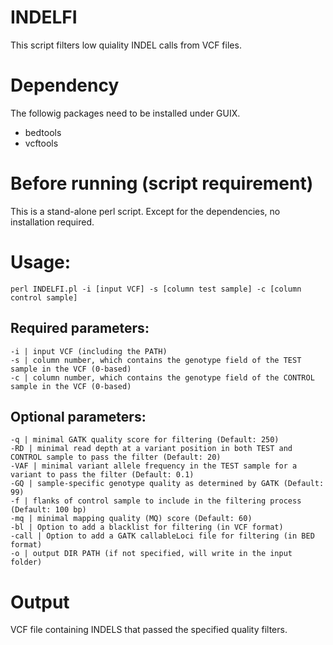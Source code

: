 # INDELFI
This script filters low quiality INDEL calls from VCF files.  



# Dependency

The followig packages need to be installed under GUIX.

* bedtools
* vcftools



# Before running (script requirement)

This is a stand-alone perl script.  Except for the dependencies, no installation required.  


# Usage:

	perl INDELFI.pl -i [input VCF] -s [column test sample] -c [column control sample]


## Required parameters:
    -i | input VCF (including the PATH)
    -s | column number, which contains the genotype field of the TEST sample in the VCF (0-based)
    -c | column number, which contains the genotype field of the CONTROL sample in the VCF (0-based)

## Optional parameters:
    -q | minimal GATK quality score for filtering (Default: 250)
    -RD | minimal read depth at a variant position in both TEST and CONTROL sample to pass the filter (Default: 20)
    -VAF | minimal variant allele frequency in the TEST sample for a variant to pass the filter (Default: 0.1)
    -GQ | sample-specific genotype quality as determined by GATK (Default: 99)
    -f | flanks of control sample to include in the filtering process (Default: 100 bp)
    -mq | minimal mapping quality (MQ) score (Default: 60)
    -bl | Option to add a blacklist for filtering (in VCF format)
    -call | Option to add a GATK callableLoci file for filtering (in BED format)
    -o | output DIR PATH (if not specified, will write in the input folder)



# Output

VCF file containing INDELS that passed the specified quality filters. 


